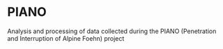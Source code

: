# PIANO
Analysis and processing of data collected during the PIANO (Penetration and Interruption of Alpine Foehn) project
